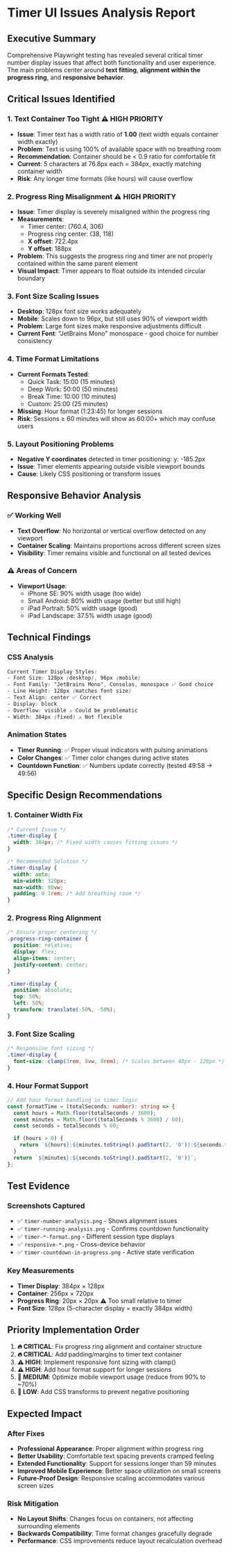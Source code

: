 # Timer UI Issues Analysis Report

## Executive Summary

Comprehensive Playwright testing has revealed several critical timer number display issues that affect both functionality and user experience. The main problems center around **text fitting**, **alignment within the progress ring**, and **responsive behavior**.

## Critical Issues Identified

### 1. **Text Container Too Tight** ⚠️ HIGH PRIORITY
- **Issue**: Timer text has a width ratio of **1.00** (text width equals container width exactly)
- **Problem**: Text is using 100% of available space with no breathing room
- **Recommendation**: Container should be < 0.9 ratio for comfortable fit
- **Current**: 5 characters at 76.8px each = 384px, exactly matching container width
- **Risk**: Any longer time formats (like hours) will cause overflow

### 2. **Progress Ring Misalignment** ⚠️ HIGH PRIORITY
- **Issue**: Timer display is severely misaligned within the progress ring
- **Measurements**:
  - Timer center: (760.4, 306)
  - Progress ring center: (38, 118)
  - **X offset**: 722.4px
  - **Y offset**: 188px
- **Problem**: This suggests the progress ring and timer are not properly contained within the same parent element
- **Visual Impact**: Timer appears to float outside its intended circular boundary

### 3. **Font Size Scaling Issues**
- **Desktop**: 128px font size works adequately
- **Mobile**: Scales down to 96px, but still uses 90% of viewport width
- **Problem**: Large font sizes make responsive adjustments difficult
- **Current Font**: "JetBrains Mono" monospace - good choice for number consistency

### 4. **Time Format Limitations**
- **Current Formats Tested**:
  - Quick Task: 15:00 (15 minutes)
  - Deep Work: 50:00 (50 minutes)
  - Break Time: 10:00 (10 minutes)
  - Custom: 25:00 (25 minutes)
- **Missing**: Hour format (1:23:45) for longer sessions
- **Risk**: Sessions ≥ 60 minutes will show as 60:00+ which may confuse users

### 5. **Layout Positioning Problems**
- **Negative Y coordinates** detected in timer positioning: y: -185.2px
- **Issue**: Timer elements appearing outside visible viewport bounds
- **Cause**: Likely CSS positioning or transform issues

## Responsive Behavior Analysis

### ✅ Working Well
- **Text Overflow**: No horizontal or vertical overflow detected on any viewport
- **Container Scaling**: Maintains proportions across different screen sizes
- **Visibility**: Timer remains visible and functional on all tested devices

### ⚠️ Areas of Concern
- **Viewport Usage**:
  - iPhone SE: 90% width usage (too wide)
  - Small Android: 80% width usage (better but still high)
  - iPad Portrait: 50% width usage (good)
  - iPad Landscape: 37.5% width usage (good)

## Technical Findings

### CSS Analysis
```css
Current Timer Display Styles:
- Font Size: 128px (desktop), 96px (mobile)
- Font Family: "JetBrains Mono", Consolas, monospace ✅ Good choice
- Line Height: 128px (matches font size)
- Text Align: center ✅ Correct
- Display: block
- Overflow: visible ⚠️ Could be problematic
- Width: 384px (fixed) ⚠️ Not flexible
```

### Animation States
- **Timer Running**: ✅ Proper visual indicators with pulsing animations
- **Color Changes**: ✅ Timer color changes during active states
- **Countdown Function**: ✅ Numbers update correctly (tested 49:58 → 49:56)

## Specific Design Recommendations

### 1. Container Width Fix
```css
/* Current Issue */
.timer-display {
  width: 384px; /* Fixed width causes fitting issues */
}

/* Recommended Solution */
.timer-display {
  width: auto;
  min-width: 320px;
  max-width: 90vw;
  padding: 0 1rem; /* Add breathing room */
}
```

### 2. Progress Ring Alignment
```css
/* Ensure proper centering */
.progress-ring-container {
  position: relative;
  display: flex;
  align-items: center;
  justify-content: center;
}

.timer-display {
  position: absolute;
  top: 50%;
  left: 50%;
  transform: translate(-50%, -50%);
}
```

### 3. Font Size Scaling
```css
/* Responsive font sizing */
.timer-display {
  font-size: clamp(3rem, 8vw, 8rem); /* Scales between 48px - 128px */
}
```

### 4. Hour Format Support
```typescript
// Add hour format handling in timer logic
const formatTime = (totalSeconds: number): string => {
  const hours = Math.floor(totalSeconds / 3600);
  const minutes = Math.floor((totalSeconds % 3600) / 60);
  const seconds = totalSeconds % 60;

  if (hours > 0) {
    return `${hours}:${minutes.toString().padStart(2, '0')}:${seconds.toString().padStart(2, '0')}`;
  }
  return `${minutes}:${seconds.toString().padStart(2, '0')}`;
};
```

## Test Evidence

### Screenshots Captured
- ✅ `timer-number-analysis.png` - Shows alignment issues
- ✅ `timer-running-analysis.png` - Confirms countdown functionality
- ✅ `timer-*-format.png` - Different session type displays
- ✅ `responsive-*.png` - Cross-device behavior
- ✅ `timer-countdown-in-progress.png` - Active state verification

### Key Measurements
- **Timer Display**: 384px × 128px
- **Container**: 256px × 720px
- **Progress Ring**: 20px × 20px ⚠️ Too small relative to timer
- **Font Size**: 128px (5-character display = exactly 384px width)

## Priority Implementation Order

1. **🔥 CRITICAL**: Fix progress ring alignment and container structure
2. **🔥 CRITICAL**: Add padding/margins to timer text container
3. **⚠️ HIGH**: Implement responsive font sizing with clamp()
4. **⚠️ HIGH**: Add hour format support for longer sessions
5. **📱 MEDIUM**: Optimize mobile viewport usage (reduce from 90% to ~70%)
6. **🔧 LOW**: Add CSS transforms to prevent negative positioning

## Expected Impact

### After Fixes
- **Professional Appearance**: Proper alignment within progress ring
- **Better Usability**: Comfortable text spacing prevents cramped feeling
- **Extended Functionality**: Support for sessions longer than 59 minutes
- **Improved Mobile Experience**: Better space utilization on small screens
- **Future-Proof Design**: Responsive scaling accommodates various screen sizes

### Risk Mitigation
- **No Layout Shifts**: Changes focus on containers, not affecting surrounding elements
- **Backwards Compatibility**: Time format changes gracefully degrade
- **Performance**: CSS improvements reduce layout recalculation overhead